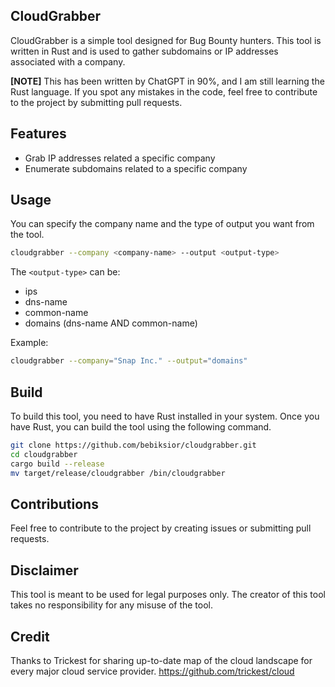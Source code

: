 ## CloudGrabber
CloudGrabber is a simple tool designed for Bug Bounty hunters. This tool is written in Rust and is used to gather subdomains or IP addresses associated with a company.

**[NOTE]** This has been written by ChatGPT in 90%, and I am still learning the Rust language. If you spot any mistakes in the code, feel free to contribute to the project by submitting pull requests.

## Features
- Grab IP addresses related a specific company
- Enumerate subdomains related to a specific company

## Usage
You can specify the company name and the type of output you want from the tool.

```bash
cloudgrabber --company <company-name> --output <output-type>
```
The `<output-type>` can be:
- ips
- dns-name
- common-name
- domains (dns-name AND common-name)

Example:
```bash
cloudgrabber --company="Snap Inc." --output="domains" 
```

## Build
To build this tool, you need to have Rust installed in your system. Once you have Rust, you can build the tool using the following command.

```bash
git clone https://github.com/bebiksior/cloudgrabber.git
cd cloudgrabber
cargo build --release
mv target/release/cloudgrabber /bin/cloudgrabber
```

## Contributions
Feel free to contribute to the project by creating issues or submitting pull requests.

## Disclaimer
This tool is meant to be used for legal purposes only. The creator of this tool takes no responsibility for any misuse of the tool.

## Credit
Thanks to Trickest for sharing up-to-date map of the cloud landscape for every major cloud service provider.
https://github.com/trickest/cloud
